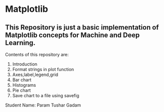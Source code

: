 # Matplotlib

## This Repository is just a basic implementation of Matplotlib concepts for Machine and Deep Learning.
Contents of this repository are:
1) Introduction
2) Format strings in plot function
3) Axes,label,legend,grid
4) Bar chart
5) Histograms
6) Pie chart
7) Save chart to a file using savefig

Student Name: Param Tushar Gadam

